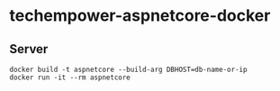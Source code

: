 # techempower-aspnetcore-docker

## Server
```
docker build -t aspnetcore --build-arg DBHOST=db-name-or-ip
docker run -it --rm aspnetcore
```
